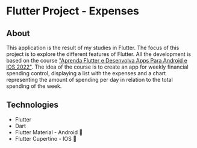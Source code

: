 # Flutter Project - Expenses


## About
This application is the result of my studies in Flutter. The focus of this project is to explore the different features of Flutter. All the development is based on the course ["Aprenda Flutter e Desenvolva Apps Para Android e IOS 2022"](https://www.udemy.com/course/curso-flutter/).
The idea of the course is to create an app for weekly financial spending control, displaying a list with the expenses and a chart representing the amount of spending per day in relation to the total spending of the week.
## Technologies
- Flutter
- Dart
- Flutter Material - Android 🤖
- Flutter Cupertino - IOS 🍎
